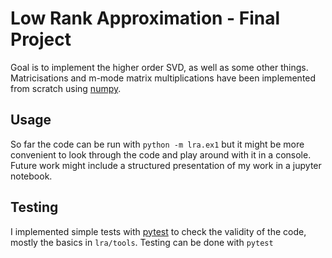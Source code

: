 # Low Rank Approximation - Final Project

Goal is to implement the higher order SVD, as well as some other things. Matricisations and m-mode matrix multiplications have been implemented from scratch using [numpy](https://numpy.org).

## Usage
So far the code can be run with 
```python -m lra.ex1```
but it might be more convenient to look through the code and play around with it in a console. Future work might include a structured presentation of my work in a jupyter notebook.

## Testing
I implemented simple tests with [pytest](https://pytest.org) to check the validity of the code, mostly the basics in `lra/tools`. Testing can be done with
```pytest```
